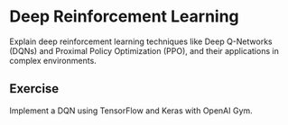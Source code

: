 # Deep Reinforcement Learning

Explain deep reinforcement learning techniques like Deep Q-Networks (DQNs) and Proximal Policy Optimization (PPO), and their applications in complex environments.

## Exercise

Implement a DQN using TensorFlow and Keras with OpenAI Gym.